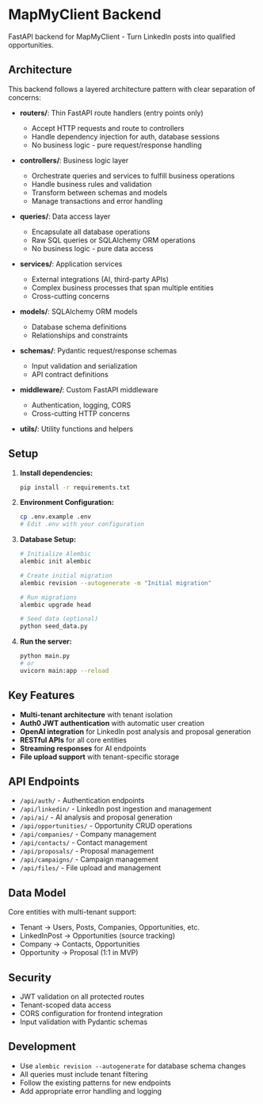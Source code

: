 # MapMyClient Backend

FastAPI backend for MapMyClient - Turn LinkedIn posts into qualified opportunities.

## Architecture

This backend follows a layered architecture pattern with clear separation of concerns:

- **routers/**: Thin FastAPI route handlers (entry points only)
  - Accept HTTP requests and route to controllers
  - Handle dependency injection for auth, database sessions
  - No business logic - pure request/response handling

- **controllers/**: Business logic layer
  - Orchestrate queries and services to fulfill business operations
  - Handle business rules and validation
  - Transform between schemas and models
  - Manage transactions and error handling

- **queries/**: Data access layer
  - Encapsulate all database operations
  - Raw SQL queries or SQLAlchemy ORM operations
  - No business logic - pure data access

- **services/**: Application services
  - External integrations (AI, third-party APIs)
  - Complex business processes that span multiple entities
  - Cross-cutting concerns

- **models/**: SQLAlchemy ORM models
  - Database schema definitions
  - Relationships and constraints

- **schemas/**: Pydantic request/response schemas
  - Input validation and serialization
  - API contract definitions

- **middleware/**: Custom FastAPI middleware
  - Authentication, logging, CORS
  - Cross-cutting HTTP concerns

- **utils/**: Utility functions and helpers

## Setup

1. **Install dependencies:**
   ```bash
   pip install -r requirements.txt
   ```

2. **Environment Configuration:**
   ```bash
   cp .env.example .env
   # Edit .env with your configuration
   ```

3. **Database Setup:**
   ```bash
   # Initialize Alembic
   alembic init alembic

   # Create initial migration
   alembic revision --autogenerate -m "Initial migration"

   # Run migrations
   alembic upgrade head

   # Seed data (optional)
   python seed_data.py
   ```

4. **Run the server:**
   ```bash
   python main.py
   # or
   uvicorn main:app --reload
   ```

## Key Features

- **Multi-tenant architecture** with tenant isolation
- **Auth0 JWT authentication** with automatic user creation
- **OpenAI integration** for LinkedIn post analysis and proposal generation
- **RESTful APIs** for all core entities
- **Streaming responses** for AI endpoints
- **File upload support** with tenant-specific storage

## API Endpoints

- `/api/auth/` - Authentication endpoints
- `/api/linkedin/` - LinkedIn post ingestion and management
- `/api/ai/` - AI analysis and proposal generation
- `/api/opportunities/` - Opportunity CRUD operations
- `/api/companies/` - Company management
- `/api/contacts/` - Contact management
- `/api/proposals/` - Proposal management
- `/api/campaigns/` - Campaign management
- `/api/files/` - File upload and management

## Data Model

Core entities with multi-tenant support:
- Tenant → Users, Posts, Companies, Opportunities, etc.
- LinkedInPost → Opportunities (source tracking)
- Company → Contacts, Opportunities
- Opportunity → Proposal (1:1 in MVP)

## Security

- JWT validation on all protected routes
- Tenant-scoped data access
- CORS configuration for frontend integration
- Input validation with Pydantic schemas

## Development

- Use `alembic revision --autogenerate` for database schema changes
- All queries must include tenant filtering
- Follow the existing patterns for new endpoints
- Add appropriate error handling and logging